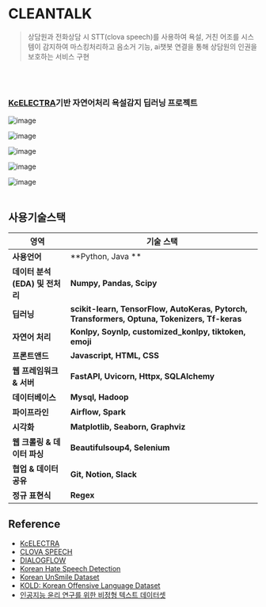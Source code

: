 # CLEANTALK
> 상담원과 전화상담 시 STT(clova speech)를 사용하여 욕설, 거친 어조를 시스템이 감지하여 마스킹처리하고
> 음소거 기능, ai챗봇 연결을 통해 상담원의 인권을 보호하는 서비스 구현

<br><br>
### [KcELECTRA](https://github.com/Beomi/KcELECTRA)기반 자연어처리 욕설감지 딥러닝 프로젝트



![image](https://github.com/shlim1392/Cleantalk/assets/152074011/985a7be5-093f-4cb0-82b4-ad0787ef4943)

![image](https://github.com/shlim1392/Cleantalk/assets/152074011/532007e6-55c4-4814-b573-b21c90863b13)

![image](https://github.com/shlim1392/Cleantalk/assets/152074011/58b25dfe-6fcd-49b1-9f80-fcffc8127305)

![image](https://github.com/shlim1392/Cleantalk/assets/152074011/03489ef9-93d2-4186-8d49-39a8e7341224)

![image](https://github.com/shlim1392/Cleantalk/assets/152074011/a8c04e67-73d6-447e-b3e9-a15a78718233)
<br>
<br>
## 사용기술스택
| **영역**                | **기술 스택**                                                                                  |
| --------------------- | ------------------------------------------------------------------------------------------ |
| **사용언어**              | **Python, Java **                                                                           |
| **데이터 분석(EDA) 및 전처리** | **Numpy, Pandas, Scipy**                                                                   |
| **딥러닝**               | **scikit-learn, TensorFlow, AutoKeras, Pytorch, Transformers, Optuna, Tokenizers, Tf-keras** |
| **자연어 처리**            | **Konlpy, Soynlp,  customized_konlpy, tiktoken, emoji**  |
| **프론트앤드**           | **Javascript, HTML, CSS**                                                                |
| **웹 프레임워크 & 서버**      | **FastAPI, Uvicorn, Httpx, SQLAlchemy**                                                    |
| **데이터베이스**            | **Mysql, Hadoop**                                                                          |
| **파이프라인**             | **Airflow, Spark**                                                                         |
| **시각화**               | **Matplotlib, Seaborn, Graphviz**                                                          |
| **웹 크롤링 & 데이터 파싱**    | **Beautifulsoup4, Selenium**                                                               |
| **협업 & 데이터 공유**       | **Git, Notion, Slack**                                                                     |
| **정규 표현식**            | **Regex**                                                                                  |

## Reference
- [KcELECTRA](https://github.com/Beomi/KcELECTRA)  
- [CLOVA SPEECH](https://clova.ai/speech)  
- [DIALOGFLOW](https://cloud.google.com/dialogflow)  
- [Korean Hate Speech Detection](https://www.kaggle.com/competitions/korean-hate-speech-detection/data)  
- [Korean UnSmile Dataset](https://github.com/smilegate-ai/korean_unsmile_dataset?fbclid=IwAR0xTlHYCWK0LtrghSL1bPm2su69-LbjisutmcvLlERlHzroMlVpHq3h71g)  
- [KOLD: Korean Offensive Language Dataset](https://github.com/boychaboy/kold)  
- [인공지능 윤리 연구를 위한 비정형 텍스트 데이터셋](https://www.aihub.or.kr/aihubdata/data/view.do?currMenu=115&topMenu=100&dataSetSn=268)  


